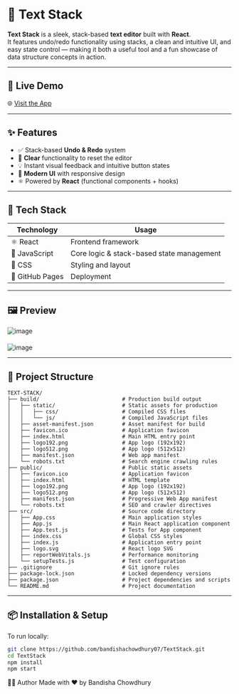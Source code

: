 # 📝 Text Stack

**Text Stack** is a sleek, stack-based **text editor** built with **React**.  
It features undo/redo functionality using stacks, a clean and intuitive UI, and easy state control — making it both a useful tool and a fun showcase of data structure concepts in action.

---

## 🚀 Live Demo

🌐 [Visit the App](https://bandishachowdhury07.github.io/TextStack)

---

## ✨ Features

- ✅ Stack-based **Undo & Redo** system
- 🧼 **Clear** functionality to reset the editor
- 💡 Instant visual feedback and intuitive button states
- 🎨 **Modern UI** with responsive design
- ⚛️ Powered by **React** (functional components + hooks)

---

## 🧠 Tech Stack

| Technology | Usage |
|------------|--------|
| ⚛️ React   | Frontend framework |
| 🧱 JavaScript | Core logic & stack-based state management |
| 💅 CSS     | Styling and layout |
| 📄 GitHub Pages | Deployment |

---

## 🖼️ Preview

<div style="display: flex; flex-direction: column; gap: 20px;">
  <img src="https://github.com/user-attachments/assets/9658dccf-2dfa-41d5-a7c8-c18c506b175d" alt="image" />
  <img src="https://github.com/user-attachments/assets/57a52d95-0f77-4163-8a94-d4a279183c3a" alt="image" />
</div>

---

## 📁 Project Structure

```
TEXT-STACK/
├── build/                          # Production build output
│   ├── static/                     # Static assets for production
│   │   ├── css/                    # Compiled CSS files
│   │   └── js/                     # Compiled JavaScript files
│   ├── asset-manifest.json         # Asset manifest for build
│   ├── favicon.ico                 # Application favicon
│   ├── index.html                  # Main HTML entry point
│   ├── logo192.png                 # App logo (192x192)
│   ├── logo512.png                 # App logo (512x512)
│   ├── manifest.json               # Web app manifest
│   └── robots.txt                  # Search engine crawling rules
├── public/                         # Public static assets
│   ├── favicon.ico                 # Application favicon
│   ├── index.html                  # HTML template
│   ├── logo192.png                 # App logo (192x192)
│   ├── logo512.png                 # App logo (512x512)
│   ├── manifest.json               # Progressive Web App manifest
│   └── robots.txt                  # SEO and crawler directives
├── src/                            # Source code directory
│   ├── App.css                     # Main application styles
│   ├── App.js                      # Main React application component
│   ├── App.test.js                 # Tests for App component
│   ├── index.css                   # Global CSS styles
│   ├── index.js                    # Application entry point
│   ├── logo.svg                    # React logo SVG
│   ├── reportWebVitals.js          # Performance monitoring
│   └── setupTests.js               # Test configuration
├── .gitignore                      # Git ignore rules
├── package-lock.json               # Locked dependency versions
├── package.json                    # Project dependencies and scripts
└── README.md                       # Project documentation
```
---

## 📦 Installation & Setup

To run locally:

```bash
git clone https://github.com/bandishachowdhury07/TextStack.git
cd TextStack
npm install
npm start
```

🙋‍♀️ Author
Made with ❤️ by Bandisha Chowdhury
